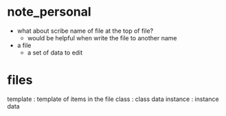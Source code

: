 # note_personal

- what about scribe name of file at the top of file?
	- would be helpful when write the file to another name
- a file
	- a set of data to edit

# files

template : template of items in the file
class : class data
instance : instance data
